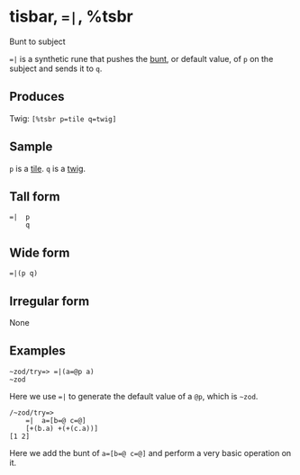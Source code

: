 tisbar, `=|`, %tsbr
============================

Bunt to subject

`=|` is a synthetic rune that pushes the [bunt](), or default value, of
`p` on the subject and sends it to `q`.

Produces
--------

Twig: `[%tsbr p=tile q=twig]`

Sample
------

`p` is a [tile](). `q` is a [twig]().

Tall form
---------

    =|  p
        q

Wide form
---------

    =|(p q)

Irregular form
--------------

None

Examples
--------

    ~zod/try=> =|(a=@p a)
    ~zod

Here we use `=|` to generate the default value of a `@p`, which is
`~zod`.

    /~zod/try=> 
        =|  a=[b=@ c=@]
        [+(b.a) +(+(c.a))]
    [1 2]

Here we add the bunt of `a=[b=@ c=@]` and perform a very basic operation
on it.
